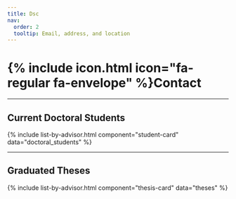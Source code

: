 ```yaml
---
title: Dsc
nav:
  order: 2
  tooltip: Email, address, and location
---
```

# {% include icon.html icon="fa-regular fa-envelope" %}Contact

---

## Current Doctoral Students

{% include list-by-advisor.html component="student-card" data="doctoral_students" %}

---

## Graduated Theses

{% include list-by-advisor.html component="thesis-card" data="theses" %}

